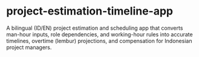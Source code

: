 # project-estimation-timeline-app
A bilingual (ID/EN) project estimation and scheduling app that converts man-hour inputs, role dependencies, and working-hour rules into accurate timelines, overtime (lembur) projections, and compensation for Indonesian project managers.

